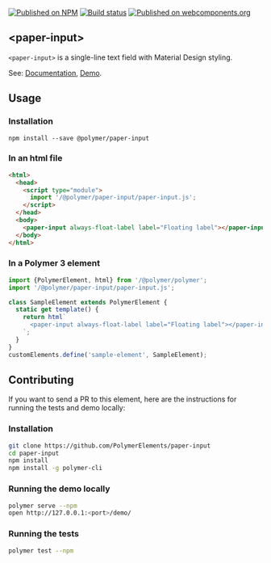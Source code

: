 [![Published on NPM](https://img.shields.io/npm/v/@polymer/paper-input.svg)](https://www.npmjs.com/package/@polymer/paper-input)
[![Build status](https://travis-ci.org/PolymerElements/paper-input.svg?branch=master)](https://travis-ci.org/PolymerElements/paper-input)
[![Published on webcomponents.org](https://img.shields.io/badge/webcomponents.org-published-blue.svg)](https://webcomponents.org/element/@polymer/paper-input)

## &lt;paper-input&gt;
`<paper-input>` is a single-line text field with Material Design styling.

See: [Documentation](https://www.webcomponents.org/element/@polymer/paper-input),
  [Demo](https://www.webcomponents.org/element/@polymer/paper-input/demo/demo/index.html).

## Usage

### Installation
```
npm install --save @polymer/paper-input
```

### In an html file
```html
<html>
  <head>
    <script type="module">
      import '/@polymer/paper-input/paper-input.js';
    </script>
  </head>
  <body>
    <paper-input always-float-label label="Floating label"></paper-input>
  </body>
</html>
```
### In a Polymer 3 element
```js
import {PolymerElement, html} from '/@polymer/polymer';
import '/@polymer/paper-input/paper-input.js';

class SampleElement extends PolymerElement {
  static get template() {
    return html`
      <paper-input always-float-label label="Floating label"></paper-input>
    `;
  }
}
customElements.define('sample-element', SampleElement);
```

## Contributing
If you want to send a PR to this element, here are
the instructions for running the tests and demo locally:

### Installation
```sh
git clone https://github.com/PolymerElements/paper-input
cd paper-input
npm install
npm install -g polymer-cli
```

### Running the demo locally
```sh
polymer serve --npm
open http://127.0.0.1:<port>/demo/
```

### Running the tests
```sh
polymer test --npm
```
